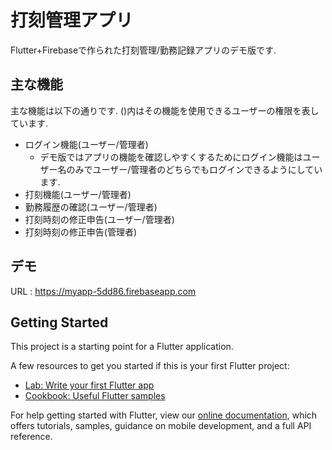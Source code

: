 # 打刻管理アプリ

Flutter+Firebaseで作られた打刻管理/勤務記録アプリのデモ版です.

## 主な機能
主な機能は以下の通りです.
()内はその機能を使用できるユーザーの権限を表しています.
- ログイン機能(ユーザー/管理者)
  - デモ版ではアプリの機能を確認しやすくするためにログイン機能はユーザー名のみでユーザー/管理者のどちらでもログインできるようにしています.
- 打刻機能(ユーザー/管理者)
- 勤務履歴の確認(ユーザー/管理者)
- 打刻時刻の修正申告(ユーザー/管理者)
- 打刻時刻の修正申告(管理者)

## デモ
URL : https://myapp-5dd86.firebaseapp.com

## Getting Started

This project is a starting point for a Flutter application.

A few resources to get you started if this is your first Flutter project:

- [Lab: Write your first Flutter app](https://flutter.dev/docs/get-started/codelab)
- [Cookbook: Useful Flutter samples](https://flutter.dev/docs/cookbook)

For help getting started with Flutter, view our
[online documentation](https://flutter.dev/docs), which offers tutorials,
samples, guidance on mobile development, and a full API reference.

